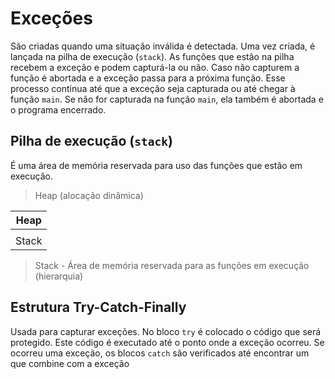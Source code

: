 # Exceções
São criadas quando uma situação inválida é detectada. Uma vez criada, é lançada na pilha de execução (`stack`).
As funções que estão na pilha recebem a exceção e podem capturá-la ou não. Caso não capturem a função é abortada e a exceção passa para a próxima função. Esse processo continua até que a exceção seja capturada ou até chegar à função `main`. Se não for capturada na função `main`, ela também é abortada e o programa encerrado.

## Pilha de execução (`stack`)
É uma área de memória reservada para uso das funções que estão em execução.

> Heap (alocação dinâmica)

| Heap  |
|--|
|  |
| Stack |

> Stack - Área de memória reservada para as funções em execução (hierarquia)

## Estrutura Try-Catch-Finally

Usada para capturar exceções.
No bloco `try` é colocado o código que será protegido. Este código é executado até o ponto onde a exceção ocorreu.
Se ocorreu uma exceção, os blocos `catch` são verificados até encontrar um que combine com a exceção
<!--stackedit_data:
eyJoaXN0b3J5IjpbNDM0MTE2NzQ1XX0=
-->